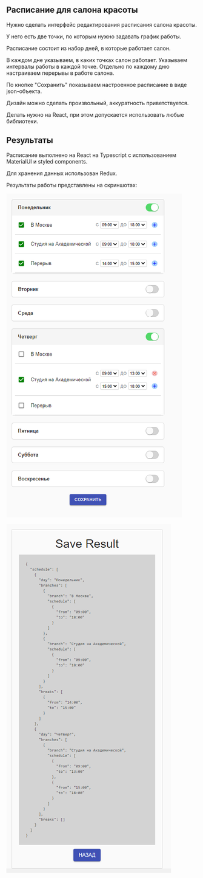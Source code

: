 ## Расписание для салона красоты


Нужно сделать интерфейс редактирования расписания салона красоты. 

У него есть две точки, по которым нужно задавать график работы. 

Расписание состоит из набор дней, в которые работает салон. 
  
В каждом дне указываем, в каких точках салон работает.
Указываем интервалы работы в каждой точке.
Отдельно по каждому дню настраиваем перерывы в работе салона.

По кнопке "Сохранить" показываем настроенное расписание в виде json-объекта.

Дизайн можно сделать произвольный, аккуратность приветствуется. 

Делать нужно на React, при этом допускается использовать любые библиотеки.


## Результаты

Расписание выполнено на React на Typescript c использованием MaterialUI
и styled components.

Для хранения данных использован Redux.

Результаты работы представлены на скриншотах:

![Основной интерфейс](https://github.com/rafaele85/salon-schedule/blob/master/screens/screenshot1.PNG?raw=true)

![Результирующий JSON](https://github.com/rafaele85/salon-schedule/blob/master/screens/screenshot2.PNG?raw=true)

